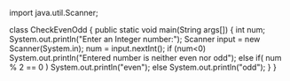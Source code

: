 import java.util.Scanner;

class CheckEvenOdd
{
  public static void main(String args[])
  {
    int num;
    System.out.println("Enter an Integer number:");
    Scanner input = new Scanner(System.in);
    num = input.nextInt();
    if (num<0)
        System.out.println("Entered number is neither even nor odd");
     else if( num % 2 == 0 )
        System.out.println("even");
       else
        System.out.println("odd");
  }
}
